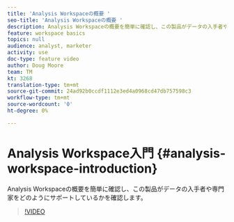 ```yaml
---
title: 'Analysis Workspaceの概要 '
seo-title: 'Analysis Workspaceの概要 '
description: Analysis Workspaceの概要を簡単に確認し、この製品がデータの入手者や専門家をどのようにサポートしているかを確認します。
feature: workspace basics
topics: null
audience: analyst, marketer
activity: use
doc-type: feature video
author: Doug Moore
team: TM
kt: 3268
translation-type: tm+mt
source-git-commit: 24ad92b0ccdf1112e3ed4a0968cd47db757598c3
workflow-type: tm+mt
source-wordcount: '0'
ht-degree: 0%

---
```



# Analysis Workspace入門 {#analysis-workspace-introduction}

Analysis Workspaceの概要を簡単に確認し、この製品がデータの入手者や専門家をどのようにサポートしているかを確認します。

>[!VIDEO](https://video.tv.adobe.com/v/28165/?quality=12)
